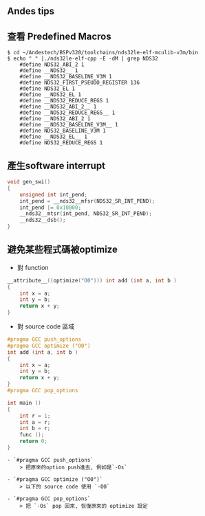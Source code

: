 Andes tips
---


## 查看 Predefined Macros

```
$ cd ~/Andestech/BSPv320/toolchains/nds32le-elf-mculib-v3m/bin
$ echo " " |./nds32le-elf-cpp -E -dM | grep NDS32
    #define NDS32_ABI_2 1
    #define __NDS32__ 1
    #define __NDS32_BASELINE_V3M 1
    #define NDS32_FIRST_PSEUDO_REGISTER 136
    #define NDS32_EL 1
    #define __NDS32_EL 1
    #define __NDS32_REDUCE_REGS 1
    #define __NDS32_ABI_2__ 1
    #define __NDS32_REDUCE_REGS__ 1
    #define __NDS32_ABI_2 1
    #define __NDS32_BASELINE_V3M__ 1
    #define NDS32_BASELINE_V3M 1
    #define __NDS32_EL__ 1
    #define NDS32_REDUCE_REGS 1

```

## 產生software interrupt

```c
void gen_swi()
{
    unsigned int int_pend;
    int_pend = __nds32__mfsr(NDS32_SR_INT_PEND);
    int_pend |= 0x10000;
    __nds32__mtsr(int_pend, NDS32_SR_INT_PEND);
    __nds32__dsb();
}
```


## 避免某些程式碼被optimize


+ 對 function

```c
__attribute__((optimize("O0"))) int add (int a, int b )
{
    int x = a;
    int y = b;
    return x + y;
}
```

+ 對 source code 區域

```c
#pragma GCC push_options
#pragma GCC optimize ("O0")
int add (int a, int b )
{
    int x = a;
    int y = b;
    return x + y;
}
#pragma GCC pop_options

int main ()
{
    int r = 1;
    int a = r;
    int b = r;
    func ();
    return 0;
}
```

    - `#pragma GCC push_options`
        > 把原來的option push進去, 例如是`-Os`

    - `#pragma GCC optimize ("O0")`
        > 以下的 source code 使用 `-O0`

    - `#pragma GCC pop_options`
        > 把 `-Os` pop 回來, 恢復原來的 optimize 設定

